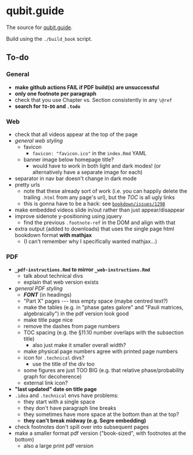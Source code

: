 # qubit.guide

The source for [qubit.guide](https://qubit.guide).

Build using the `./build_book` script.


## To-do

### General

- **make github actions FAIL if PDF build(s) are unsuccessful**
- **only one footnote per paragraph**
- check that you use Chapter vs. Section consistently in any `\@ref`
- **search for `TO-DO` and `.todo`**

### Web

- check that all videos appear at the top of the page
- *general web styling*
    + favicon
        * `favicon: "favicon.ico"` in the `index.Rmd` YAML
    + banner image below homepage title?
        * would have to work in both light and dark modes! (or alternatively have a separate image for each)
- separator in nav bar doesn't change in dark mode
- pretty urls
    + note that these already sort of work (i.e. you can happily delete the trailing `.html` from any page's url), but the *TOC* is all ugly links
    + this is gonna have to be a hack: see [`bookdown/issues/1298`](https://github.com/rstudio/bookdown/issues/1298)
- make embedded videos slide in/out rather than just appear/disappear
- improve sidenote y-positioning using jquery
    + find the previous `.footnote-ref` in the DOM and align with that
- extra output (added to downloads) that uses the single page html bookdown format **with mathjax**
    + (I can't remember why I specifically wanted mathjax...)

### PDF

- **`_pdf-instructions.Rmd` to mirror `_web-instructions.Rmd`**
    + talk about technical divs
    + explain that web version exists
- *general PDF styling*
    + ***FONT*** (in headings)
    + "Part X" pages --- less empty space (maybe centred text?)
    + make the tables (e.g. in "phase gates galore" and "Pauli matrices, algebraically") in the pdf version look good
    + make title page nice
    + remove the dashes from page numbers
    + TOC spacing (e.g. the §11.10 number overlaps with the subsection title)
        * also just make it smaller overall width?
    + make physical page numbers agree with printed page numbers
    + icon for `.technical` divs?
        * use the title of the div too
    + some figures are just TOO BIG (e.g. that relative phase/probability graph for decoherence)
    + external link icon?
- **"last updated" date on title page**
- `.idea` and `.technical` envs have problems:
    + they start with a single space
    + they don't have paragraph line breaks
    + they sometimes have more space at the bottom than at the top?
    + **they can't break midway (e.g. Segre embedding)**
- check footnotes don't spill over into subsequent pages
- make a smaller format pdf version ("book-sized", with footnotes at the bottom)
    + also a large print pdf version
